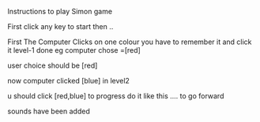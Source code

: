 Instructions to play Simon game 

First click any key to start then ..


First The Computer Clicks on one colour you have to remember it and click it level-1 done
 eg computer chose =[red]

 user choice should be [red]

 now computer clicked [blue] in level2

 u should click [red,blue] to progress do it like this .... to go forward

 sounds have been added 

